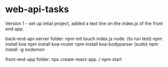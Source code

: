 # web-api-tasks
Version 1 - set up intial project, added a text line on the index.js of the front end app.


back-end-api-server folder:
npm init
touch index.js
node. (to run test)
npm install koa
npm install koa-router
npm install koa-bodyparser
(sudo) npm install -g nodemon 

front-end-app folder:
npx create-react-app ./
npm start